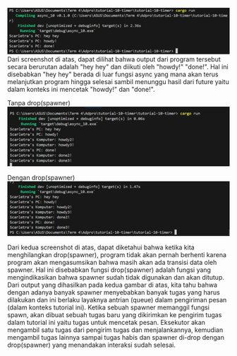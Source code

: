 ![Screenshot commit 1.2](commit-1-2.png)
Dari screenshot di atas, dapat dilihat bahwa output dari program tersebut secara berurutan adalah "hey hey" dan diikuti oleh "howdy!" "done!". Hal ini disebabkan "hey hey" berada di luar fungsi async yang mana akan terus melanjutkan program hingga selesai sambil menunggu hasil dari future yaitu dalam konteks ini mencetak "howdy!" dan "done!".

Tanpa drop(spawner)
![Screenshot commit 1.3 (1)](commit-1-3-1.png)

Dengan drop(spawner)
![Screenshot commit 1.3 (2)](commit-1-3-2.png)

Dari kedua screenshot di atas, dapat diketahui bahwa ketika kita menghilangkan drop(spawner), program tidak akan pernah berhenti karena program akan mengasumsikan bahwa masih akan ada transisi data oleh spawner. Hal ini disebabkan fungsi drop(spawner) adalah fungsi yang mengindikasikan bahwa spawner sudah tidak digunakan dan akan ditutup. Dari output yang dihasilkan pada kedua gambar di atas, kita tahu bahwa dengan adanya banyak spawner menyebabkan banyak tugas yang harus dilakukan dan ini berlaku layaknya antrian (queue) dalam pengiriman pesan (dalam konteks tutorial ini). Ketika sebuah spawner memanggil fungsi spawn, akan dibuat sebuah tugas baru yang dikirimkan ke pengirim tugas dalam tutorial ini yaitu tugas untuk mencetak pesan. Eksekutor akan mengambil satu tugas dari pengirim tugas dan menjalankannya, kemudian mengambil tugas lainnya sampai tugas habis dan spawner di-drop dengan drop(spawner) yang menandakan interaksi sudah selesai. 